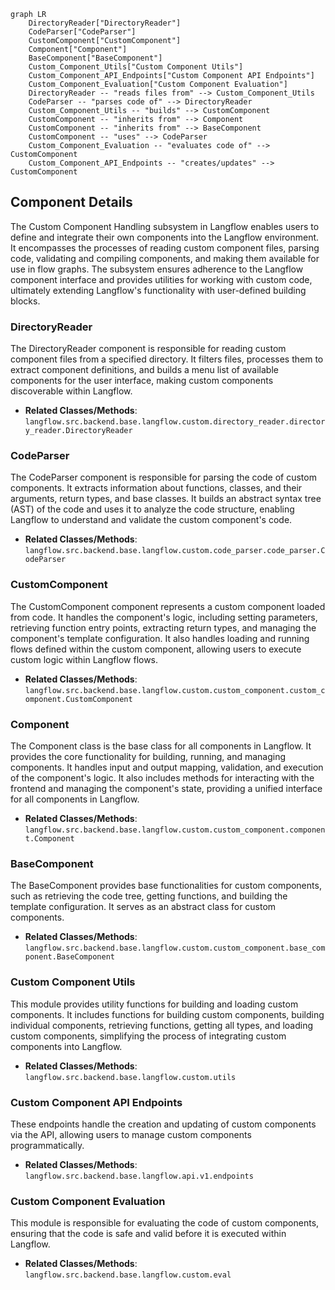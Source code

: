 ```mermaid
graph LR
    DirectoryReader["DirectoryReader"]
    CodeParser["CodeParser"]
    CustomComponent["CustomComponent"]
    Component["Component"]
    BaseComponent["BaseComponent"]
    Custom_Component_Utils["Custom Component Utils"]
    Custom_Component_API_Endpoints["Custom Component API Endpoints"]
    Custom_Component_Evaluation["Custom Component Evaluation"]
    DirectoryReader -- "reads files from" --> Custom_Component_Utils
    CodeParser -- "parses code of" --> DirectoryReader
    Custom_Component_Utils -- "builds" --> CustomComponent
    CustomComponent -- "inherits from" --> Component
    CustomComponent -- "inherits from" --> BaseComponent
    CustomComponent -- "uses" --> CodeParser
    Custom_Component_Evaluation -- "evaluates code of" --> CustomComponent
    Custom_Component_API_Endpoints -- "creates/updates" --> CustomComponent
```

## Component Details

The Custom Component Handling subsystem in Langflow enables users to define and integrate their own components into the Langflow environment. It encompasses the processes of reading custom component files, parsing code, validating and compiling components, and making them available for use in flow graphs. The subsystem ensures adherence to the Langflow component interface and provides utilities for working with custom code, ultimately extending Langflow's functionality with user-defined building blocks.

### DirectoryReader
The DirectoryReader component is responsible for reading custom component files from a specified directory. It filters files, processes them to extract component definitions, and builds a menu list of available components for the user interface, making custom components discoverable within Langflow.
- **Related Classes/Methods**: `langflow.src.backend.base.langflow.custom.directory_reader.directory_reader.DirectoryReader`

### CodeParser
The CodeParser component is responsible for parsing the code of custom components. It extracts information about functions, classes, and their arguments, return types, and base classes. It builds an abstract syntax tree (AST) of the code and uses it to analyze the code structure, enabling Langflow to understand and validate the custom component's code.
- **Related Classes/Methods**: `langflow.src.backend.base.langflow.custom.code_parser.code_parser.CodeParser`

### CustomComponent
The CustomComponent component represents a custom component loaded from code. It handles the component's logic, including setting parameters, retrieving function entry points, extracting return types, and managing the component's template configuration. It also handles loading and running flows defined within the custom component, allowing users to execute custom logic within Langflow flows.
- **Related Classes/Methods**: `langflow.src.backend.base.langflow.custom.custom_component.custom_component.CustomComponent`

### Component
The Component class is the base class for all components in Langflow. It provides the core functionality for building, running, and managing components. It handles input and output mapping, validation, and execution of the component's logic. It also includes methods for interacting with the frontend and managing the component's state, providing a unified interface for all components in Langflow.
- **Related Classes/Methods**: `langflow.src.backend.base.langflow.custom.custom_component.component.Component`

### BaseComponent
The BaseComponent provides base functionalities for custom components, such as retrieving the code tree, getting functions, and building the template configuration. It serves as an abstract class for custom components.
- **Related Classes/Methods**: `langflow.src.backend.base.langflow.custom.custom_component.base_component.BaseComponent`

### Custom Component Utils
This module provides utility functions for building and loading custom components. It includes functions for building custom components, building individual components, retrieving functions, getting all types, and loading custom components, simplifying the process of integrating custom components into Langflow.
- **Related Classes/Methods**: `langflow.src.backend.base.langflow.custom.utils`

### Custom Component API Endpoints
These endpoints handle the creation and updating of custom components via the API, allowing users to manage custom components programmatically.
- **Related Classes/Methods**: `langflow.src.backend.base.langflow.api.v1.endpoints`

### Custom Component Evaluation
This module is responsible for evaluating the code of custom components, ensuring that the code is safe and valid before it is executed within Langflow.
- **Related Classes/Methods**: `langflow.src.backend.base.langflow.custom.eval`
